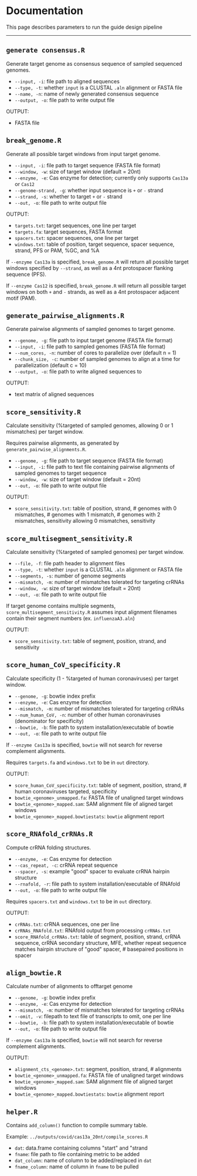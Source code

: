 # Documentation

This page describes parameters to run the guide design pipeline

---

## `generate consensus.R`

Generate target genome as consensus sequence of sampled sequenced genomes.

- `--input, -i`: file path to aligned sequences
- `--type, -t`: whether `input` is a CLUSTAL `.aln` alignment or FASTA file
- `--name, -n`: name of newly generated consensus sequence
- `--output, -o`: file path to write output file

OUTPUT:
- FASTA file

## `break_genome.R`

Generate all possible target windows from input target genome.

- `--input, -i`: file path to target sequence (FASTA file format)
- `--window, -w`: size of target window (default = 20nt)
- `--enzyme, -e`: Cas enzyme for detection; currently only supports `Cas13a` or `Cas12`
- `--genome-strand, -g`: whether input sequence is `+` or `-` strand
- `--strand, -s`: whether to target `+` or `-` strand
- `--out, -o`: file path to write output file

OUTPUT:
- `targets.txt`: target sequences, one line per target
- `targets.fa`: target sequences, FASTA format
- `spacers.txt`: spacer sequences, one line per target
- `windows.txt`: table of position, target sequence, spacer sequence, strand, PFS or PAM, %GC, and %A

If `--enzyme Cas13a` is specified, `break_genome.R` will return all possible target windows specified by `--strand`, as well as a 4nt protospacer flanking sequence (PFS).

If `--enzyme Cas12` is specified, `break_genome.R` will return all possible target windows on both `+` and `-` strands, as well as a 4nt protospacer adjacent motif (PAM).

## `generate_pairwise_alignments.R`

Generate pairwise alignments of sampled genomes to target genome.

- `--genome, -g`: file path to input target genome (FASTA file format)
- `--input, -i`: file path to sampled genomes (FASTA file format)
- `--num_cores, -n`: number of cores to parallelize over (default n = 1)
- `--chunk_size, -c`: number of sampled genomes to align at a time for parallelization (default c = 10)
- `--output, -o`: file path to write aligned sequences to

OUTPUT:
- text matrix of aligned sequences

## `score_sensitivity.R`

Calculate sensitivity (%targeted of sampled genomes, allowing 0 or 1 mismatches) per target window.

Requires pairwise alignments, as generated by `generate_pairwise_alignments.R`.

- `--genome, -g`: file path to target sequence (FASTA file format)
- `--input, -i`: file path to text file containing pairwise alignments of sampled genomes to target sequence
- `--window, -w`: size of target window (default = 20nt)
- `--out, -o`: file path to write output file

OUTPUT:
- `score_sensitivity.txt`: table of position, strand, # genomes with 0 mismatches, # genomes with 1 mismatch, # genomes with 2 mismatches, sensitivity allowing 0 mismatches, sensitivity

## `score_multisegment_sensitivity.R`

Calculate sensitivity (%targeted of sampled genomes) per target window.

- `--file, -f`: file path header to alignment files
- `--type, -t`: whether `input` is a CLUSTAL `.aln` alignment or FASTA file
- `--segments, -s`: number of genome segments
- `--mismatch, -m`: number of mismatches tolerated for targeting crRNAs
- `--window, -w`: size of target window (default = 20nt)
- `--out, -o`: file path to write output file

If target genome contains multiple segments, `score_multisegment_sensitivity.R` assumes input alignment filenames contain their segment numbers (ex. `influenzaA3.aln`)

OUTPUT:
- `score_sensitivity.txt`: table of segment, position, strand, and sensitivity

## `score_human_CoV_specificity.R`

Calculate specificity (1 - %targeted of human coronaviruses) per target window.

- `--genome, -g`: bowtie index prefix
- `--enzyme, -e`: Cas enzyme for detection
- `--mismatch, -m`: number of mismatches tolerated for targeting crRNAs
- `--num_human_CoV, -n`: number of other human coronaviruses (denominator for specificity)
- `--bowtie, -b`: file path to system installation/executable of bowtie
- `--out, -o`: file path to write output file

If `--enzyme Cas13a` is specified, `bowtie` will not search for reverse complement alignments.

Requires `targets.fa` and `windows.txt` to be in `out` directory.

OUTPUT:
- `score_human_CoV_specificity.txt`: table of segment, position, strand, # human coronaviruses targeted, specificity
- `bowtie_<genome>_unmapped.fa`: FASTA file of unaligned target windows
- `bowtie_<genome>_mapped.sam`: SAM alignment file of aligned target windows
- `bowtie_<genome>_mapped.bowtiestats`: `bowtie` alignment report

## `score_RNAfold_crRNAs.R`

Compute crRNA folding structures.

- `--enzyme, -e`: Cas enzyme for detection
- `--cas_repeat, -c`: crRNA repeat sequence
- `--spacer, -s`: example "good" spacer to evaluate crRNA hairpin structure
- `--rnafold, -r`: file path to system installation/executable of RNAfold
- `--out, -o`: file path to write output file

Requires `spacers.txt` and `windows.txt` to be in `out` directory.

OUTPUT:
- `crRNAs.txt`: crRNA sequences, one per line
- `crRNAs_RNAfold.txt`: RNAfold output from processing `crRNAs.txt`
- `score_RNAfold_crRNAs.txt`: table of segment, position, strand, crRNA sequence, crRNA secondary structure, MFE, whether repeat sequence matches hairpin structure of "good" spacer, # basepaired positions in spacer

## `align_bowtie.R`

Calculate number of alignments to offtarget genome

- `--genome, -g`: bowtie index prefix
- `--enzyme, -e`: Cas enzyme for detection
- `--mismatch, -m`: number of mismatches tolerated for targeting crRNAs
- `--omit, -v`: filepath to text file of transcripts to omit, one per line
- `--bowtie, -b`: file path to system installation/executable of bowtie
- `--out, -o`: file path to write output file

If `--enzyme Cas13a` is specified, `bowtie` will not search for reverse complement alignments.

OUTPUT:
- `alignment_cts_<genome>.txt`: segment, position, strand, # alignments
- `bowtie_<genome>_unmapped.fa`: FASTA file of unaligned target windows
- `bowtie_<genome>_mapped.sam`: SAM alignment file of aligned target windows
- `bowtie_<genome>_mapped.bowtiestats`: `bowtie` alignment report

## `helper.R`

Contains `add_column()` function to compile summary table.

Example: `../outputs/covid/cas13a_20nt/compile_scores.R`

- `dat`: data.frame containing columns "start" and "strand
- `fname`: file path to file containing metric to be added
- `dat_column`: name of column to be added/replaced in `dat`
- `fname_column`: name of column in `fname` to be pulled
